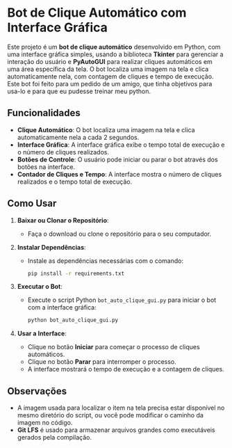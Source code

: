
# Bot de Clique Automático com Interface Gráfica

Este projeto é um **bot de clique automático** desenvolvido em Python, com uma interface gráfica simples, usando a biblioteca **Tkinter** para gerenciar a interação do usuário e **PyAutoGUI** para realizar cliques automáticos em uma área específica da tela. O bot localiza uma imagem na tela e clica automaticamente nela, com contagem de cliques e tempo de execução. Este bot foi feito para um pedido de um amigo, que tinha objetivos para usa-lo e para que eu pudesse treinar meu python.

## Funcionalidades

- **Clique Automático**: O bot localiza uma imagem na tela e clica automaticamente nela a cada 2 segundos.
- **Interface Gráfica**: A interface gráfica exibe o tempo total de execução e o número de cliques realizados.
- **Botões de Controle**: O usuário pode iniciar ou parar o bot através dos botões na interface.
- **Contador de Cliques e Tempo**: A interface mostra o número de cliques realizados e o tempo total de execução.

## Como Usar

1. **Baixar ou Clonar o Repositório**:
   - Faça o download ou clone o repositório para o seu computador.

2. **Instalar Dependências**:
   - Instale as dependências necessárias com o comando:
     ```bash
     pip install -r requirements.txt
     ```

3. **Executar o Bot**:
   - Execute o script Python `bot_auto_clique_gui.py` para iniciar o bot com a interface gráfica:
     ```bash
     python bot_auto_clique_gui.py
     ```

4. **Usar a Interface**:
   - Clique no botão **Iniciar** para começar o processo de cliques automáticos.
   - Clique no botão **Parar** para interromper o processo.
   - A interface mostrará o tempo de execução e a contagem de cliques.

## Observações

- A imagem usada para localizar o item na tela precisa estar disponível no mesmo diretório do script, ou você pode modificar o caminho da imagem no código.
- **Git LFS** é usado para armazenar arquivos grandes como executáveis gerados pela compilação.

